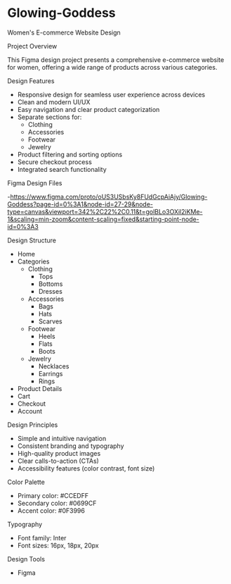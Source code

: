 # Glowing-Goddess
Women's E-commerce Website Design

Project Overview

This Figma design project presents a comprehensive e-commerce website for women, offering a wide range of products across various categories.


Design Features

- Responsive design for seamless user experience across devices
- Clean and modern UI/UX
- Easy navigation and clear product categorization
- Separate sections for:
    - Clothing
    - Accessories
    - Footwear
    - Jewelry
- Product filtering and sorting options
- Secure checkout process
- Integrated search functionality


Figma Design Files

-https://www.figma.com/proto/oUS3USbsKy8FUdGcpAiAjy/Glowing-Goddess?page-id=0%3A1&node-id=27-29&node-type=canvas&viewport=342%2C22%2C0.11&t=golBLo3OXil2iKMe-1&scaling=min-zoom&content-scaling=fixed&starting-point-node-id=0%3A3

Design Structure

- Home
- Categories
    - Clothing
        - Tops
        - Bottoms
        - Dresses
    - Accessories
        - Bags
        - Hats
        - Scarves
    - Footwear
        - Heels
        - Flats
        - Boots
    - Jewelry
        - Necklaces
        - Earrings
        - Rings
- Product Details
- Cart
- Checkout
- Account


Design Principles

- Simple and intuitive navigation
- Consistent branding and typography
- High-quality product images
- Clear calls-to-action (CTAs)
- Accessibility features (color contrast, font size)


Color Palette

- Primary color: #CCEDFF
- Secondary color: #0699CF
- Accent color: #0F3996


Typography

- Font family: Inter
- Font sizes: 16px, 18px, 20px


Design Tools

- Figma



